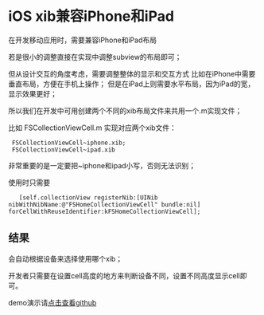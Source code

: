 # iOS xib兼容iPhone和iPad

在开发移动应用时，需要兼容iPhone和iPad布局

若是很小的调整直接在实现中调整subview的布局即可；

但从设计交互的角度考虑，需要调整整体的显示和交互方式
比如在iPhone中需要垂直布局，方便在手机上操作；
但是在iPad上则需要水平布局，因为iPad的宽，显示效果更好；


所以我们在开发中可用创建两个不同的xib布局文件来共用一个.m实现文件；

比如 FSCollectionViewCell.m 实现对应两个xib文件：
    
    
     FSCollectionViewCell~iphone.xib;
     FSCollectionViewCell~ipad.xib
 
非常重要的是一定要把~iphone和ipad小写，否则无法识别；

使用时只需要
   
       [self.collectionView registerNib:[UINib nibWithNibName:@"FSHomeCollectionViewCell" bundle:nil] forCellWithReuseIdentifier:kFSHomeCollectionViewCell];
       
## 结果
会自动根据设备来选择使用哪个xib；

开发者只需要在设置cell高度的地方来判断设备不同，设置不同高度显示cell即可。


demo演示请[点击查看github](https://github.com/CyonLeu/TestXibUniversal.git)
